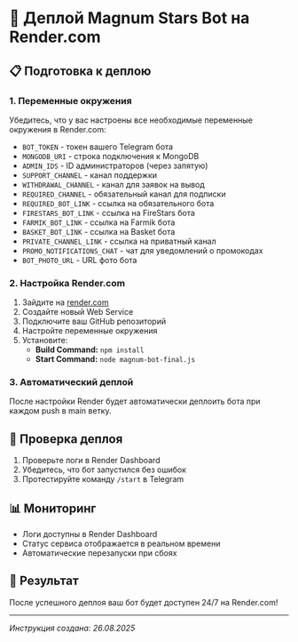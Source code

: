 # 🚀 Деплой Magnum Stars Bot на Render.com

## 📋 Подготовка к деплою

### 1. Переменные окружения
Убедитесь, что у вас настроены все необходимые переменные окружения в Render.com:

- `BOT_TOKEN` - токен вашего Telegram бота
- `MONGODB_URI` - строка подключения к MongoDB
- `ADMIN_IDS` - ID администраторов (через запятую)
- `SUPPORT_CHANNEL` - канал поддержки
- `WITHDRAWAL_CHANNEL` - канал для заявок на вывод
- `REQUIRED_CHANNEL` - обязательный канал для подписки
- `REQUIRED_BOT_LINK` - ссылка на обязательного бота
- `FIRESTARS_BOT_LINK` - ссылка на FireStars бота
- `FARMIK_BOT_LINK` - ссылка на Farmik бота
- `BASKET_BOT_LINK` - ссылка на Basket бота
- `PRIVATE_CHANNEL_LINK` - ссылка на приватный канал
- `PROMO_NOTIFICATIONS_CHAT` - чат для уведомлений о промокодах
- `BOT_PHOTO_URL` - URL фото бота

### 2. Настройка Render.com

1. Зайдите на [render.com](https://render.com)
2. Создайте новый Web Service
3. Подключите ваш GitHub репозиторий
4. Настройте переменные окружения
5. Установите:
   - **Build Command:** `npm install`
   - **Start Command:** `node magnum-bot-final.js`

### 3. Автоматический деплой

После настройки Render будет автоматически деплоить бота при каждом push в main ветку.

## 🔧 Проверка деплоя

1. Проверьте логи в Render Dashboard
2. Убедитесь, что бот запустился без ошибок
3. Протестируйте команду `/start` в Telegram

## 📊 Мониторинг

- Логи доступны в Render Dashboard
- Статус сервиса отображается в реальном времени
- Автоматические перезапуски при сбоях

## 🎯 Результат

После успешного деплоя ваш бот будет доступен 24/7 на Render.com!

---
*Инструкция создана: 26.08.2025*
